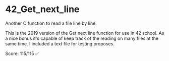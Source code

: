# 42_Get_next_line
Another C function to read a file line by line.

This is the 2019 version of the Get next line function for use in 42 school.
As a nice bonus it's capable of keep track of the reading on many files at the same time.
I included a text file for testing proposes.

Score:
      115/115   ✅
